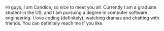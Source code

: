 Hi guys, I am Candice, so nice to meet you all.
Currently I am a graduate student in the US, and I am pursuing a degree in computer software engineering.
I love coding (definitely), watching dramas and chatting with friends.
You can definitely reach me if you like.

